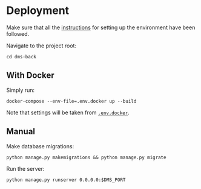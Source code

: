 # Deployment

Make sure that all the [instructions](environment.md) for setting up the environment have been followed.

Navigate to the project root:
```shell script
cd dms-back
```

## With Docker

Simply run:
```shell script
docker-compose --env-file=.env.docker up --build
```

Note that settings will be taken from [`.env.docker`](../.env.docker).

## Manual

Make database migrations:
```shell script
python manage.py makemigrations && python manage.py migrate
```

Run the server:
```shell script
python manage.py runserver 0.0.0.0:$DMS_PORT
```